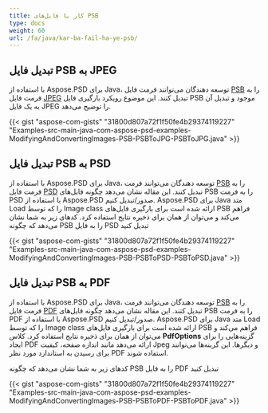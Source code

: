 ```yaml
---
title: کار با فایل‌های PSB
type: docs
weight: 60
url: /fa/java/kar-ba-fail-ha-ye-psb/
---
```



## **تبدیل فایل PSB به JPEG**
با استفاده از Aspose.PSD برای Java، توسعه دهندگان می‌توانند فرمت فایل [PSB](https://wiki.fileformat.com/image/psb/) را به فرمت فایل [JPEG](https://wiki.fileformat.com/image/jpeg/) تبدیل کنند. این موضوع رویکرد بارگیری فایل PSB موجود و تبدیل آن به یک فایل JPEG را توضیح می‌دهد.

{{< gist "aspose-com-gists" "31800d807a72f1f50fe4b29374119227" "Examples-src-main-java-com-aspose-psd-examples-ModifyingAndConvertingImages-PSB-PSBToJPG-PSBToJPG.java" >}}
## **تبدیل فایل PSB به PSD**
با استفاده از Aspose.PSD برای Java، توسعه دهندگان می‌توانند فرمت [PSB](https://wiki.fileformat.com/image/psb/) را به فرمت فایل [PSD](https://wiki.fileformat.com/image/psd/) تبدیل کنند. این مقاله نشان می‌دهد چگونه فایل‌های PSB را به فرمت PSD با استفاده از Aspose.PSD صدور/تبدیل کنیم. Aspose.PSD برای Java متد Load را که توسط Image class ارائه شده است برای بارگیری فایل‌های PSB فراهم می‌کند و می‌توان از همان برای ذخیره نتایج استفاده کرد. کدهای زیر به شما نشان می‌دهد که چگونه PSB را به فایل PSD تبدیل کنید

{{< gist "aspose-com-gists" "31800d807a72f1f50fe4b29374119227" "Examples-src-main-java-com-aspose-psd-examples-ModifyingAndConvertingImages-PSB-PSBToPSD-PSBToPSD.java" >}}
## **تبدیل فایل PSB به PDF**
با استفاده از Aspose.PSD برای Java، توسعه دهندگان می‌توانند فرمت [PSB](https://wiki.fileformat.com/image/psb/) را به فرمت فایل [PDF](https://wiki.fileformat.com/view/pdf/) تبدیل کنند. این مقاله نشان می‌دهد چگونه فایل‌های PSB را به فرمت PDF با استفاده از Aspose.PSD صدور/تبدیل کنیم. Aspose.PSD برای Java متد Load را که توسط Image class ارائه شده است برای بارگیری فایل‌های PSB فراهم می‌کند و می‌توان از همان برای ذخیره نتایج استفاده کرد. کلاس **PdfOptions** گزینه‌هایی را برای ایجاد PDF ارائه می‌دهد مانند اندازه صفحه، کیفیت Jpeg و دیگرها. این گزینه‌ها می‌توانند برای رسیدن به استاندارد مورد نظر PDF استفاده شوند.

کدهای زیر به شما نشان می‌دهد که چگونه PSB را به فایل PDF تبدیل کنید

{{< gist "aspose-com-gists" "31800d807a72f1f50fe4b29374119227" "Examples-src-main-java-com-aspose-psd-examples-ModifyingAndConvertingImages-PSB-PSBToPDF-PSBToPDF.java" >}}

